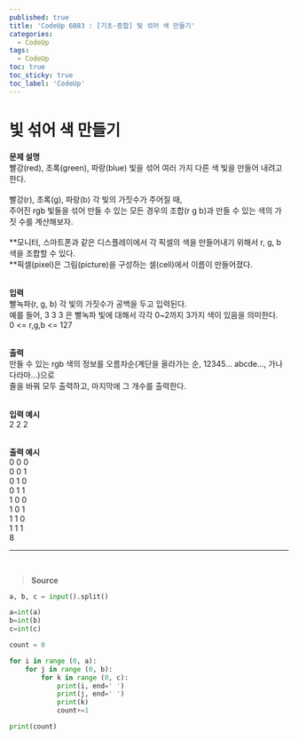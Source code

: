 ```yaml
---
published: true
title: 'CodeUp 6083 : [기초-종합] 빛 섞어 색 만들기'
categories:
  - CodeUp
tags:
  - CodeUp
toc: true
toc_sticky: true
toc_label: 'CodeUp'
---
```


# 빛 섞어 색 만들기

**문제 설명**  
빨강(red), 초록(green), 파랑(blue) 빛을 섞어 여러 가지 다른 색 빛을 만들어 내려고 한다.  
<br>
빨강(r), 초록(g), 파랑(b) 각 빛의 가짓수가 주어질 때,  
주어진 rgb 빛들을 섞어 만들 수 있는 모든 경우의 조합(r g b)과 만들 수 있는 색의 가짓 수를 계산해보자.  
<br>
**모니터, 스마트폰과 같은 디스플레이에서 각 픽셀의 색을 만들어내기 위해서 r, g, b 색을 조합할 수 있다.  
**픽셀(pixel)은 그림(picture)을 구성하는 셀(cell)에서 이름이 만들어졌다.  
<br>

**입력**  
빨녹파(r, g, b) 각 빛의 가짓수가 공백을 두고 입력된다.  
예를 들어, 3 3 3 은 빨녹파 빛에 대해서 각각 0~2까지 3가지 색이 있음을 의미한다.  
0 <= r,g,b <= 127  
<br>

**출력**  
만들 수 있는 rgb 색의 정보를 오름차순(계단을 올라가는 순, 12345... abcde..., 가나다라마...)으로  
줄을 바꿔 모두 출력하고, 마지막에 그 개수를 출력한다.  
<br>

**입력 예시**  
2 2 2  
<br>

**출력 예시**  
0 0 0  
0 0 1  
0 1 0  
0 1 1  
1 0 0  
1 0 1  
1 1 0  
1 1 1  
8

---

<br>

> **Source**

```python
a, b, c = input().split()

a=int(a)
b=int(b)
c=int(c)

count = 0

for i in range (0, a):
    for j in range (0, b):
        for k in range (0, c):
            print(i, end=' ')
            print(j, end=' ')
            print(k)
            count+=1

print(count)
```

